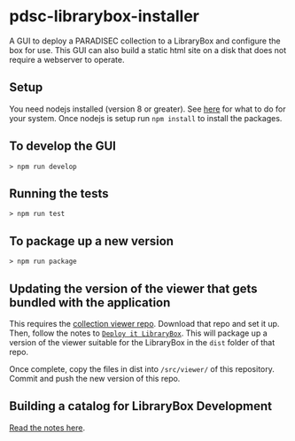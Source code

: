 # pdsc-librarybox-installer

A GUI to deploy a PARADISEC collection to a LibraryBox and configure the box for use. This GUI
can also build a static html site on a disk that does not require a webserver to operate.

## Setup

You need nodejs installed (version 8 or greater). See [here](https://nodejs.org/en/download/) for what to do for your
system. Once nodejs is setup run `npm install` to install the packages.

## To develop the GUI

```
> npm run develop
```

## Running the tests

```
> npm run test
```

## To package up a new version

```
> npm run package
```

## Updating the version of the viewer that gets bundled with the application

This requires the [collection viewer repo](https://github.com/marcolarosa/pdsc-collection-viewer). Download that repo and set it up. Then, follow the notes to [`Deploy it LibraryBox`](https://github.com/marcolarosa/pdsc-collection-viewer#deploy-to-librarybox). This will package up a version
of the viewer suitable for the LibraryBox in the `dist` folder of that repo.

Once complete, copy the files in dist into `/src/viewer/` of this repository. Commit and push the new
version of this repo.

## Building a catalog for LibraryBox Development

[Read the notes here](scripts/README.md).
